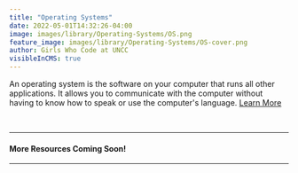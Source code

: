 ```yaml
---
title: "Operating Systems"
date: 2022-05-01T14:32:26-04:00
image: images/library/Operating-Systems/OS.png
feature_image: images/library/Operating-Systems/OS-cover.png
author: Girls Who Code at UNCC
visibleInCMS: true
---
```


An operating system is the software on your computer that runs all other applications. It allows you to communicate with the computer without having to know how to speak or use the computer's language. [Learn More](https://edu.gcfglobal.org/en/computerbasics/understanding-operating-systems/1/)

&nbsp;

---
#### More Resources Coming Soon!

---
